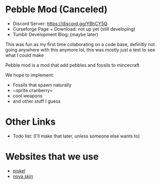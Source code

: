 # Pebble Mod (Canceled)

* Discord Server: https://discord.gg/YBhCY5Q
* Curseforge Page + Download: not up yet (still developing)
* Tumblr Development Blog: (maybe later)


This was fun as my first time colaborating on a code base, definitly not going anywhere with this anymore lol,
this was mostly just a test to see what I could make

Pebble mod is a mod that add pebbles and fossils to mincecraft

We hope to implement:
* Fossils that spawn naturally
* ~sprite cranberry~
* cool weapons
* and other stuff I guess

Other Links
============

* Todo list: (I'll make that later, unless someone else wants to)

Websites that we use
====================

* [piskel](http://piskelapp.com)
* [nova skin](https://minecraft.novaskin.me/resourcepacks)

